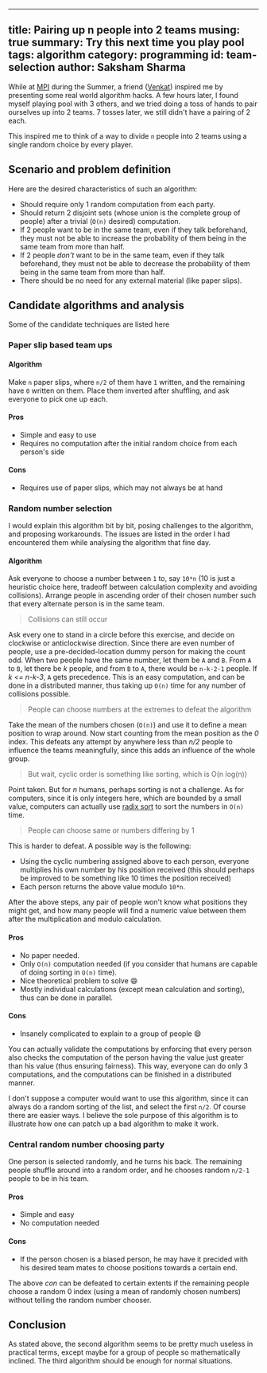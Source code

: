 ------
title: Pairing up n people into 2 teams
musing: true
summary: Try this next time you play pool
tags: algorithm
category: programming
id: team-selection
author: Saksham Sharma
------

While at [MPI](www.mpi-sws.org) during the Summer, a friend ([Venkat](https://venkatarun.wordpress.com)) inspired me by presenting some real world algorithm hacks. A few hours later, I found myself playing pool with 3 others, and we tried doing a toss of hands to pair ourselves up into 2 teams. 7 tosses later, we still didn't have a pairing of 2 each.

This inspired me to think of a way to divide `n` people into 2 teams using a single random choice by every player.

## Scenario and problem definition
Here are the desired characteristics of such an algorithm:

* Should require only 1 random computation from each party.
* Should return 2 disjoint sets (whose union is the complete group of people) after a trivial (`O(n)` desired) computation.
* If 2 people want to be in the same team, even if they talk beforehand, they must not be able to increase the probability of them being in the same team from more than half.
* If 2 people *don't* want to be in the same team, even if they talk beforehand, they must not be able to decrease the probability of them being in the same team from more than half.
* There should be no need for any external material (like paper slips).

## Candidate algorithms and analysis
Some of the candidate techniques are listed here

### Paper slip based team ups

#### Algorithm
Make `n` paper slips, where `n/2` of them have `1` written, and the remaining have `0` written on them. Place them inverted after shuffling, and ask everyone to pick one up each.

#### Pros
* Simple and easy to use
* Requires no computation after the initial random choice from each person's side

#### Cons
* Requires use of paper slips, which may not always be at hand

### Random number selection
I would explain this algorithm bit by bit, posing challenges to the algorithm, and proposing workarounds. The issues are listed in the order I had encountered them while analysing the algorithm that fine day.

#### Algorithm
Ask everyone to choose a number between `1` to, say `10*n` (10 is just a heuristic choice here, tradeoff between calculation complexity and avoiding collisions). Arrange people in ascending order of their chosen number such that every alternate person is in the same team.

> Collisions can still occur

Ask every one to stand in a circle before this exercise, and decide on clockwise or anticlockwise direction. Since there are even number of people, use a pre-decided-location dummy person for making the count odd. When two people have the same number, let them be `A` and `B`. From `A` to `B`, let there be *k* people, and from `B` to `A`, there would be `n-k-2-1` people. If *k <= n-k-3*, `A` gets precedence. This is an easy computation, and can be done in a distributed manner, thus taking up `O(n)` time for any number of collisions possible.

> People can choose numbers at the extremes to defeat the algorithm

Take the mean of the numbers chosen (`O(n)`) and use it to define a mean position to wrap around. Now start counting from the mean position as the *0* index. This defeats any attempt by anywhere less than *n/2* people to influence the teams meaningfully, since this adds an influence of the whole group.

> But wait, cyclic order is something like sorting, which is O(n log(n))

Point taken. But for *n* humans, perhaps sorting is not a challenge. As for computers, since it is only integers here, which are bounded by a small value, computers can actually use [radix sort](https://en.wikipedia.org/wiki/Radix_sort) to sort the numbers in `O(n)` time.

> People can choose same or numbers differing by 1

This is harder to defeat. A possible way is the following:

* Using the cyclic numbering assigned above to each person, everyone multiplies his own number by his position received (this should perhaps be improved to be something like 10 times the position received)
* Each person returns the above value modulo `10*n`.

After the above steps, any pair of people won't know what positions they might get, and how many people will find a numeric value between them after the multiplication and modulo calculation.

#### Pros
* No paper needed.
* Only `O(n)` computation needed (if you consider that humans are capable of doing sorting in `O(n)` time).
* Nice theoretical problem to solve :smile:
* Mostly individual calculations (except mean calculation and sorting), thus can be done in parallel.

#### Cons
* Insanely complicated to explain to a group of people :smile:

You can actually validate the computations by enforcing that every person also checks the computation of the person having the value just greater than his value (thus ensuring fairness). This way, everyone can do only 3 computations, and the computations can be finished in a distributed manner.

I don't suppose a computer would want to use this algorithm, since it can always do a random sorting of the list, and select the first `n/2`. Of course there are easier ways. I believe the sole purpose of this algorithm is to illustrate how one can patch up a bad algorithm to make it work.


### Central random number choosing party
One person is selected randomly, and he turns his back. The remaining people shuffle around into a random order, and he chooses random `n/2-1` people to be in his team.

#### Pros
* Simple and easy
* No computation needed

#### Cons
* If the person chosen is a biased person, he may have it precided with his desired team mates to choose positions towards a certain end.

The above *con* can be defeated to certain extents if the remaining people choose a random 0 index (using a mean of randomly chosen numbers) without telling the random number chooser.

## Conclusion
As stated above, the second algorithm seems to be pretty much useless in practical terms, except maybe for a group of people so mathematically inclined. The third algorithm should be enough for normal situations.
